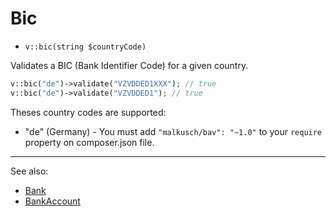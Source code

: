 # Bic

- `v::bic(string $countryCode)`

Validates a BIC (Bank Identifier Code) for a given country.

```php
v::bic("de")->validate("VZVDDED1XXX"); // true
v::bic("de")->validate("VZVDDED1"); // true
```

Theses country codes are supported:

 * "de" (Germany) - You must add `"malkusch/bav": "~1.0"` to your `require` property on composer.json file.

***
See also:

  * [Bank](Bank.md)
  * [BankAccount](BankAccount.md)
